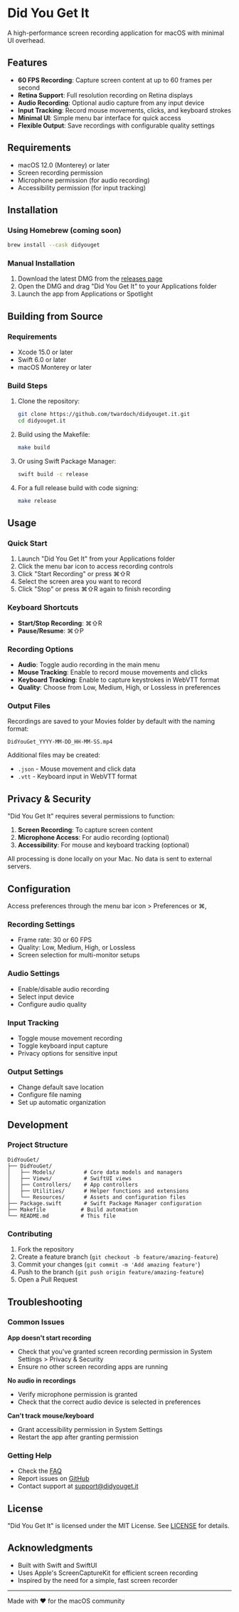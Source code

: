 # Did You Get It

A high-performance screen recording application for macOS with minimal UI overhead.

## Features

- **60 FPS Recording**: Capture screen content at up to 60 frames per second
- **Retina Support**: Full resolution recording on Retina displays
- **Audio Recording**: Optional audio capture from any input device
- **Input Tracking**: Record mouse movements, clicks, and keyboard strokes
- **Minimal UI**: Simple menu bar interface for quick access
- **Flexible Output**: Save recordings with configurable quality settings

## Requirements

- macOS 12.0 (Monterey) or later
- Screen recording permission
- Microphone permission (for audio recording)
- Accessibility permission (for input tracking)

## Installation

### Using Homebrew (coming soon)

```bash
brew install --cask didyouget
```

### Manual Installation

1. Download the latest DMG from the [releases page](https://github.com/twardoch/didyouget.it/releases)
2. Open the DMG and drag "Did You Get It" to your Applications folder
3. Launch the app from Applications or Spotlight

## Building from Source

### Requirements

- Xcode 15.0 or later
- Swift 6.0 or later
- macOS Monterey or later

### Build Steps

1. Clone the repository:
   ```bash
   git clone https://github.com/twardoch/didyouget.it.git
   cd didyouget.it
   ```

2. Build using the Makefile:
   ```bash
   make build
   ```

3. Or using Swift Package Manager:
   ```bash
   swift build -c release
   ```

4. For a full release build with code signing:
   ```bash
   make release
   ```

## Usage

### Quick Start

1. Launch "Did You Get It" from your Applications folder
2. Click the menu bar icon to access recording controls
3. Click "Start Recording" or press ⌘⇧R
4. Select the screen area you want to record
5. Click "Stop" or press ⌘⇧R again to finish recording

### Keyboard Shortcuts

- **Start/Stop Recording**: ⌘⇧R
- **Pause/Resume**: ⌘⇧P

### Recording Options

- **Audio**: Toggle audio recording in the main menu
- **Mouse Tracking**: Enable to record mouse movements and clicks
- **Keyboard Tracking**: Enable to capture keystrokes in WebVTT format
- **Quality**: Choose from Low, Medium, High, or Lossless in preferences

### Output Files

Recordings are saved to your Movies folder by default with the naming format:
```
DidYouGet_YYYY-MM-DD_HH-MM-SS.mp4
```

Additional files may be created:
- `.json` - Mouse movement and click data
- `.vtt` - Keyboard input in WebVTT format

## Privacy & Security

"Did You Get It" requires several permissions to function:

1. **Screen Recording**: To capture screen content
2. **Microphone Access**: For audio recording (optional)
3. **Accessibility**: For mouse and keyboard tracking (optional)

All processing is done locally on your Mac. No data is sent to external servers.

## Configuration

Access preferences through the menu bar icon > Preferences or ⌘,

### Recording Settings
- Frame rate: 30 or 60 FPS
- Quality: Low, Medium, High, or Lossless
- Screen selection for multi-monitor setups

### Audio Settings
- Enable/disable audio recording
- Select input device
- Configure audio quality

### Input Tracking
- Toggle mouse movement recording
- Toggle keyboard input capture
- Privacy options for sensitive input

### Output Settings
- Change default save location
- Configure file naming
- Set up automatic organization

## Development

### Project Structure

```
DidYouGet/
├── DidYouGet/
│   ├── Models/         # Core data models and managers
│   ├── Views/          # SwiftUI views
│   ├── Controllers/    # App controllers
│   ├── Utilities/      # Helper functions and extensions
│   └── Resources/      # Assets and configuration files
├── Package.swift       # Swift Package Manager configuration
├── Makefile           # Build automation
└── README.md          # This file
```

### Contributing

1. Fork the repository
2. Create a feature branch (`git checkout -b feature/amazing-feature`)
3. Commit your changes (`git commit -m 'Add amazing feature'`)
4. Push to the branch (`git push origin feature/amazing-feature`)
5. Open a Pull Request

## Troubleshooting

### Common Issues

**App doesn't start recording**
- Check that you've granted screen recording permission in System Settings > Privacy & Security
- Ensure no other screen recording apps are running

**No audio in recordings**
- Verify microphone permission is granted
- Check that the correct audio device is selected in preferences

**Can't track mouse/keyboard**
- Grant accessibility permission in System Settings
- Restart the app after granting permission

### Getting Help

- Check the [FAQ](https://didyouget.it/faq)
- Report issues on [GitHub](https://github.com/twardoch/didyouget.it/issues)
- Contact support at support@didyouget.it

## License

"Did You Get It" is licensed under the MIT License. See [LICENSE](LICENSE) for details.

## Acknowledgments

- Built with Swift and SwiftUI
- Uses Apple's ScreenCaptureKit for efficient screen recording
- Inspired by the need for a simple, fast screen recorder

---

Made with ❤️ for the macOS community